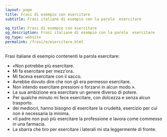 ```yaml
---
layout: page
title: Frasi di esempio con esercitare 
subtitle: Frasi italiane di esempio con la parola  esercitare

og_title: Frasi di esempio con esercitare 
og_description: Frasi italiane di esempio con la parola  esercitare
og_type: website
permalink: /frasi/e/esercitare.html
---
```


Frasi italiane di esempio contenenti la parola esercitare:


- «Non potrebbe più esercitare.
- Mi fa esercitare per mezz’ora.
- Mi faceva esercitare con il sacco.
- Avrebbe dovuto dire che non gli era permesso esercitare.
- Non intendo esercitare pressioni o forzarvi in alcun modo.».
- La sua ambizione era esercitare un genere diverso di potere.
- Per qualche minuto mi fece esercitare, con dolcezza e senza alcun trasporto.
- dei mediocri, hanno bisogno di esercitare la crudeltà, esercizio per cui non è necessaria la minima.
- «Il padre non può più esercitare la professione e lavora come commesso in una farmacia.
- La sbarra che tiro per esercitare i laterali mi sta leggermente di fronte.
